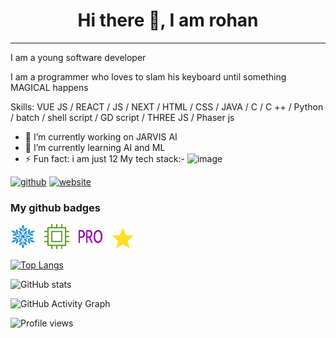 <H1> <center> Hi there 👋, I am rohan </center></h1>
<hr>
I am a young software developer


I am a programmer who loves to slam his keyboard until something MAGICAL happens

Skills: VUE JS / REACT / JS / NEXT /  HTML / CSS / JAVA / C / C ++ / Python / batch / shell script / GD script / THREE JS / Phaser js

- 🔭 I’m currently working on JARVIS AI
- 🌱 I’m currently learning AI and ML
- ⚡ Fun fact: i am just 12
My tech stack:-
![image](https://user-images.githubusercontent.com/84845548/134617932-8111ab06-4a30-4de5-9744-f8d61370acd9.png)

[<img src='https://cdn.jsdelivr.net/npm/simple-icons@3.0.1/icons/github.svg' alt='github' height='40'>](https://github.com/rohanCoderMan)  [<img src='https://cdn.jsdelivr.net/npm/simple-icons@3.0.1/icons/icloud.svg' alt='website' height='40'>](http://rohan-kumar.epizy.com/)

### My github badges 
<a href='https://archiveprogram.github.com/'><img src='https://raw.githubusercontent.com/acervenky/animated-github-badges/master/assets/acbadge.gif' width='40' height='40'></a> <a href='https://docs.github.com/en/developers'><img src='https://raw.githubusercontent.com/acervenky/animated-github-badges/master/assets/devbadge.gif' width='40' height='40'></a> <a href='https://github.com/pricing'><img src='https://raw.githubusercontent.com/acervenky/animated-github-badges/master/assets/pro.gif' width='40' height='40'></a> <a href='https://stars.github.com/'><img src='https://raw.githubusercontent.com/acervenky/animated-github-badges/master/assets/starbadge.gif' width='35' height='35'></a> 

[![Top Langs](https://github-readme-stats.vercel.app/api/top-langs/?username=rohanCoderMan)](https://github.com/anuraghazra/github-readme-stats)

![GitHub stats](https://github-readme-stats.vercel.app/api?username=rohanCoderMan&show_icons=true&count_private=true)  

![GitHub Activity Graph](https://activity-graph.herokuapp.com/graph?username=rohanCoderMan)  

![Profile views](https://gpvc.arturio.dev/rohanCoderMan) 
